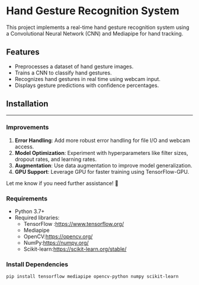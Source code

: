 # Hand Gesture Recognition System

This project implements a real-time hand gesture recognition system using a Convolutional Neural Network (CNN) and Mediapipe for hand tracking.

## Features
- Preprocesses a dataset of hand gesture images.
- Trains a CNN to classify hand gestures.
- Recognizes hand gestures in real time using webcam input.
- Displays gesture predictions with confidence percentages.

## Installation

--- 

### Improvements
1. **Error Handling**: Add more robust error handling for file I/O and webcam access.
2. **Model Optimization**: Experiment with hyperparameters like filter sizes, dropout rates, and learning rates.
3. **Augmentation**: Use data augmentation to improve model generalization.
4. **GPU Support**: Leverage GPU for faster training using TensorFlow-GPU.

Let me know if you need further assistance! 🚀

### Requirements
- Python 3.7+
- Required libraries:
  - TensorFlow :https://www.tensorflow.org/ 
  - Mediapipe
  - OpenCV:https://opencv.org/
  - NumPy:https://numpy.org/
  - Scikit-learn:https://scikit-learn.org/stable/

### Install Dependencies
```bash
pip install tensorflow mediapipe opencv-python numpy scikit-learn
